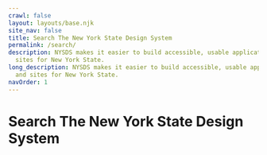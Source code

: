 ```yaml
---
crawl: false
layout: layouts/base.njk
site_nav: false
title: Search The New York State Design System
permalink: /search/
description: NYSDS makes it easier to build accessible, usable applications and
  sites for New York State.
long_description: NYSDS makes it easier to build accessible, usable applications
  and sites for New York State.
navOrder: 1
---
```

<div class="nys-grid-container-widescreen">

# Search The New York State Design System

<div id="search" class="search nys-margin-t-200"></div>

<script src="{{ site.url }}/pagefind/pagefind-ui.js" onload="new PagefindUI({ element: '#search', showImages: true });"></script>

</div>
